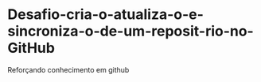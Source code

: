 # Desafio-cria-o-atualiza-o-e-sincroniza-o-de-um-reposit-rio-no-GitHub
Reforçando conhecimento em github
